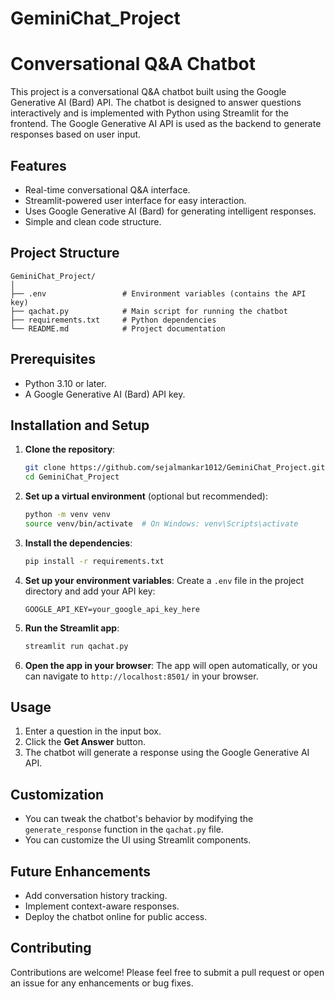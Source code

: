 # GeminiChat_Project
# Conversational Q&A Chatbot

This project is a conversational Q&A chatbot built using the Google Generative AI (Bard) API. The chatbot is designed to answer questions interactively and is implemented with Python using Streamlit for the frontend. The Google Generative AI API is used as the backend to generate responses based on user input.

## Features

- Real-time conversational Q&A interface.
- Streamlit-powered user interface for easy interaction.
- Uses Google Generative AI (Bard) for generating intelligent responses.
- Simple and clean code structure.

## Project Structure

```
GeminiChat_Project/
│
├── .env                 # Environment variables (contains the API key)
├── qachat.py            # Main script for running the chatbot
├── requirements.txt     # Python dependencies
└── README.md            # Project documentation
```

## Prerequisites

- Python 3.10 or later.
- A Google Generative AI (Bard) API key.

## Installation and Setup

1. **Clone the repository**:
   ```bash
   git clone https://github.com/sejalmankar1012/GeminiChat_Project.git
   cd GeminiChat_Project
   ```

2. **Set up a virtual environment** (optional but recommended):
   ```bash
   python -m venv venv
   source venv/bin/activate  # On Windows: venv\Scripts\activate
   ```

3. **Install the dependencies**:
   ```bash
   pip install -r requirements.txt
   ```

4. **Set up your environment variables**:
   Create a `.env` file in the project directory and add your API key:
   ```plaintext
   GOOGLE_API_KEY=your_google_api_key_here
   ```

5. **Run the Streamlit app**:
   ```bash
   streamlit run qachat.py
   ```

6. **Open the app in your browser**:
   The app will open automatically, or you can navigate to `http://localhost:8501/` in your browser.

## Usage

1. Enter a question in the input box.
2. Click the **Get Answer** button.
3. The chatbot will generate a response using the Google Generative AI API.

## Customization

- You can tweak the chatbot's behavior by modifying the `generate_response` function in the `qachat.py` file.
- You can customize the UI using Streamlit components.

## Future Enhancements

- Add conversation history tracking.
- Implement context-aware responses.
- Deploy the chatbot online for public access.

## Contributing

Contributions are welcome! Please feel free to submit a pull request or open an issue for any enhancements or bug fixes.


